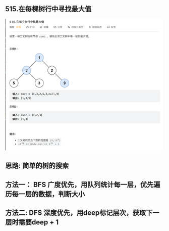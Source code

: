 ## 515.在每棵树行中寻找最大值
![img.png](img.png)

## 思路: 简单的树的搜索
## 方法一： BFS 广度优先，用队列统计每一层，优先遍历每一层的数据，判断大小
## 方法二: DFS 深度优先，用deep标记层次，获取下一层时需要deep + 1